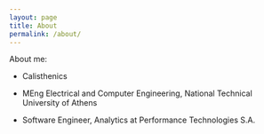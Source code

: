 ```yaml
---
layout: page
title: About
permalink: /about/
---
```


About me:

* Calisthenics

* MEng Electrical and Computer Engineering, National Technical University of Athens

* Software Engineer, Analytics at Performance Technologies S.A.
